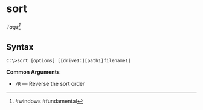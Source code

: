 # sort
###### Tags[^1]

## Syntax
```
C:\>sort [options] [[drive1:][path1]filename1]
```


 **Common Arguments**
 - `/R` &mdash; Reverse the sort order 



 [^1]: #windows #fundamental 
